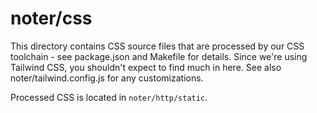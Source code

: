 # noter/css

This directory contains CSS source files that are processed by our CSS toolchain -
see package.json and Makefile for details. Since we're using Tailwind CSS, you shouldn't
expect to find much in here. See also noter/tailwind.config.js for any customizations.

Processed CSS is located in `noter/http/static`.
